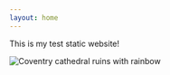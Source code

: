 ```yaml
---
layout: home
---
```

This is my test static website!

![Coventry cathedral ruins with rainbow](https://upload.wikimedia.org/wikipedia/commons/7/79/Coventry_Cathedral_Ruins_with_Rainbow_edit.jpg)
